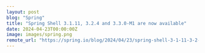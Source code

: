 ```yaml
---
layout: post
blog: "Spring"
title: "Spring Shell 3.1.11, 3.2.4 and 3.3.0-M1 are now available"
date: 2024-04-23T00:00:00Z
image: images/spring.png
remote_url: "https://spring.io/blog/2024/04/23/spring-shell-3-1-11-3-2-4-and-3-3-0-m1-are-now-available"
---
```

